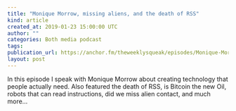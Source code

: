 ```yaml
---
title: "Monique Morrow, missing aliens, and the death of RSS"
kind: article
created_at: 2019-01-23 15:00:00 UTC
author: ""
categories: Both media podcast
tags:
publication_url: https://anchor.fm/theweeklysqueak/episodes/Monique-Morrow--missing-aliens--and-the-death-of-RSS-e30s1g
layout: post
---
```

In this episode I speak with Monique Morrow about creating technology that people actually need. Also featured the death of RSS, is Bitcoin the new Oil, robots that can read instructions, did we miss alien contact, and much more…
